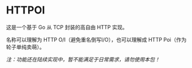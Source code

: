 # HTTPOI

这是一个基于 Go 从 TCP 封装的高自由 HTTP 实现。

名称可以理解为 HTTP O/I（避免重名倒写I/O），也可以理解成 HTTP Poi（作为轮子单纯卖萌）。

*注：功能还在陆续实现中，暂不能满足于日常需求，请勿使用本包！*

